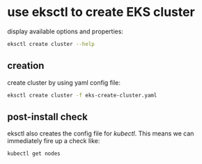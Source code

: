 # use eksctl to create EKS cluster

display available options and properties:

```bash
eksctl create cluster --help
```

## creation

create cluster by using yaml config file:

```bash
eksctl create cluster -f eks-create-cluster.yaml
```

## post-install check

eksctl also creates the config file for _kubectl_. This means we can immediately fire up a check like:

```
kubectl get nodes
```
